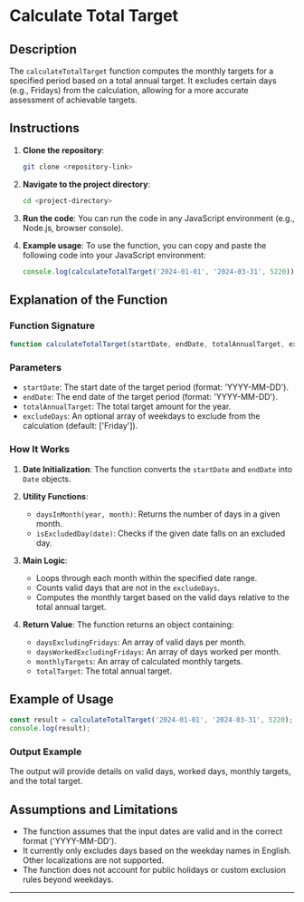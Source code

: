 
# Calculate Total Target

## Description

The `calculateTotalTarget` function computes the monthly targets for a specified period based on a total annual target. It excludes certain days (e.g., Fridays) from the calculation, allowing for a more accurate assessment of achievable targets.

## Instructions

1. **Clone the repository**:
   ```bash
   git clone <repository-link>
   ```

2. **Navigate to the project directory**:
   ```bash
   cd <project-directory>
   ```

3. **Run the code**:
   You can run the code in any JavaScript environment (e.g., Node.js, browser console).

4. **Example usage**:
   To use the function, you can copy and paste the following code into your JavaScript environment:
   ```javascript
   console.log(calculateTotalTarget('2024-01-01', '2024-03-31', 5220));
   ```

## Explanation of the Function

### Function Signature

```javascript
function calculateTotalTarget(startDate, endDate, totalAnnualTarget, excludeDays = ['Friday'])
```

### Parameters

- `startDate`: The start date of the target period (format: 'YYYY-MM-DD').
- `endDate`: The end date of the target period (format: 'YYYY-MM-DD').
- `totalAnnualTarget`: The total target amount for the year.
- `excludeDays`: An optional array of weekdays to exclude from the calculation (default: ['Friday']).

### How It Works

1. **Date Initialization**: The function converts the `startDate` and `endDate` into `Date` objects.
2. **Utility Functions**:
   - `daysInMonth(year, month)`: Returns the number of days in a given month.
   - `isExcludedDay(date)`: Checks if the given date falls on an excluded day.
3. **Main Logic**:
   - Loops through each month within the specified date range.
   - Counts valid days that are not in the `excludeDays`.
   - Computes the monthly target based on the valid days relative to the total annual target.

4. **Return Value**: The function returns an object containing:
   - `daysExcludingFridays`: An array of valid days per month.
   - `daysWorkedExcludingFridays`: An array of days worked per month.
   - `monthlyTargets`: An array of calculated monthly targets.
   - `totalTarget`: The total annual target.

## Example of Usage

```javascript
const result = calculateTotalTarget('2024-01-01', '2024-03-31', 5220);
console.log(result);
```

### Output Example
The output will provide details on valid days, worked days, monthly targets, and the total target.

## Assumptions and Limitations

- The function assumes that the input dates are valid and in the correct format ('YYYY-MM-DD').
- It currently only excludes days based on the weekday names in English. Other localizations are not supported.
- The function does not account for public holidays or custom exclusion rules beyond weekdays.

---

